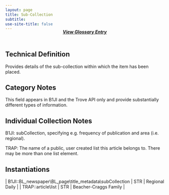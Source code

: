 ```yaml
---
layout: page
title: Sub-Collection
subtitle:  
use-site-title: false
---
```


<h4 style="text-align:center;font-style:italic;margin-top:-20px;margin-bottom:50px;"><a href="../../glossary/sub-collection">View Glossary Entry</a></h4>

## Technical Definition

Provides details of the sub-collection within which the item has been
placed.

## Category Notes

This field appears in B1JI and the Trove API only and provide
substantially different types of information.

## Individual Collection Notes

B1JI: subCollection, specifying e.g. frequency of publication and area
(i.e. regional).

TRAP: The name of a public, user created list this article belongs to.
There may be more than one list element.

## Instantiations

| B1JI::BL\_newspaper\\BL\_page\\title\_metadata\\subCollection | STR | Regional Daily  |
| TRAP::article\\list  | STR | Beacher-Craggs Family |
